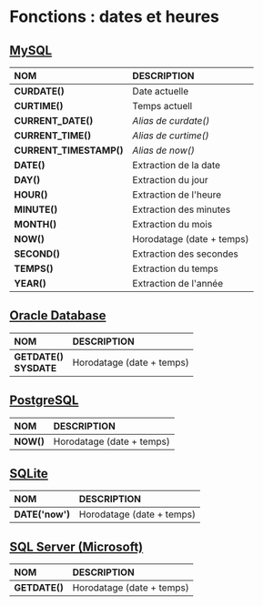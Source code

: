 # Fonctions : dates et heures

## [MySQL](https://dev.mysql.com/doc/)

|NOM|DESCRIPTION|
|:--|:--|
|**CURDATE()**|Date actuelle|
|**CURTIME()**|Temps actuell|
|**CURRENT_DATE()**|_Alias de curdate()_|
|**CURRENT_TIME()**|_Alias de curtime()_|
|**CURRENT_TIMESTAMP()**|_Alias de now()_|
|**DATE()**|Extraction de la date|
|**DAY()**|Extraction du jour|
|**HOUR()**|Extraction de l'heure|
|**MINUTE()**|Extraction des minutes|
|**MONTH()**|Extraction du mois|
|**NOW()**|Horodatage (date + temps)|
|**SECOND()**|Extraction des secondes|
|**TEMPS()**|Extraction du temps|
|**YEAR()**|Extraction de l'année|

## [Oracle Database](https://docs.oracle.com/cd/B19306_01/index.htm)

|NOM|DESCRIPTION|
|:--|:--|
|**GETDATE()<br>SYSDATE**|Horodatage (date + temps)|

## [PostgreSQL](https://docs.postgresql.fr/)

|NOM|DESCRIPTION|
|:--|:--|
|**NOW()**|Horodatage (date + temps)|

## [SQLite](https://sqlite.org/docs.html)

|NOM|DESCRIPTION|
|:--|:--|
|**DATE('now')**|Horodatage (date + temps)|

## [SQL Server (Microsoft)](https://docs.microsoft.com/fr-fr/sql)

|NOM|DESCRIPTION|
|:--|:--|
|**GETDATE()**|Horodatage (date + temps)|
